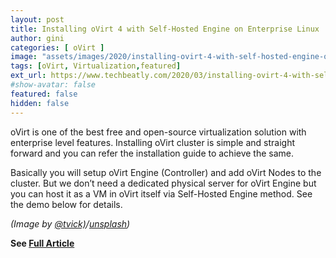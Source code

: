 ```yaml
---
layout: post
title: Installing oVirt 4 with Self-Hosted Engine on Enterprise Linux
author: gini
categories: [ oVirt ]
image: "assets/images/2020/installing-ovirt-4-with-self-hosted-engine-on-enterprise-linux.jpg"
tags: [oVirt, Virtualization,featured]
ext_url: https://www.techbeatly.com/2020/03/installing-ovirt-4-with-self-hosted-engine-on-enterprise-linux.html
#show-avatar: false
featured: false
hidden: false
---
```


oVirt is one of the best free and open-source virtualization solution with enterprise level features. Installing oVirt cluster is simple and straight forward and you can refer the installation guide to achieve the same.

Basically you will setup oVirt Engine (Controller) and add oVirt Nodes to the cluster. But we don’t need a dedicated physical server for oVirt Engine but you can host it as a VM in oVirt itself via Self-Hosted Engine method. See the demo below for details.

*(Image by [@tvick)](https://unsplash.com/@tvick)/[unsplash](https://unsplash.com/))*

**See [Full Article](https://www.techbeatly.com/2020/03/installing-ovirt-4-with-self-hosted-engine-on-enterprise-linux.html)**